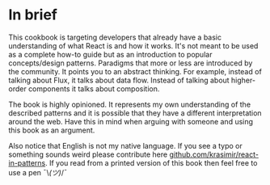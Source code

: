 # In brief

This cookbook is targeting developers that already have a basic understanding of what React is and how it works. It's not meant to be used as a complete how-to guide but as an introduction to popular concepts/design patterns. Paradigms that more or less are introduced by the community. It points you to an abstract thinking. For example, instead of talking about Flux, it talks about data flow. Instead of talking about higher-order components it talks about composition.

The book is highly opinioned. It represents my own understanding of the described patterns and it is possible that they have a different interpretation around the web. Have this in mind when arguing with someone and using this book as an argument.

Also notice that English is not my native language. If you see a typo or something sounds weird please contribute here [github.com/krasimir/react-in-patterns](https://github.com/krasimir/react-in-patterns/tree/master/book). If you read from a printed version of this book then feel free to use a pen ¯\\_(ツ)_/¯ 

